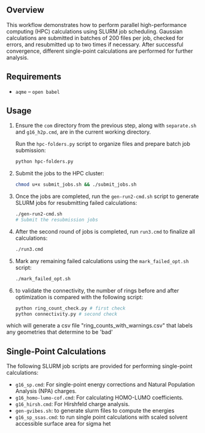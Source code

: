 ## Overview

This workflow demonstrates how to perform parallel high-performance computing (HPC) calculations using SLURM job scheduling. Gaussian calculations are submitted in batches of 200 files per job, checked for errors, and resubmitted up to two times if necessary. After successful convergence, different single-point calculations are performed for further analysis.

## Requirements

- `aqme`
– `open babel`

## Usage

1. Ensure the `com` directory from the previous step, along with `separate.sh` and `g16_h2p.cmd`, are in the current working directory.
   
   Run the `hpc-folders.py` script to organize files and prepare batch job submission:
   ```bash
   python hpc-folders.py
   ```

2. Submit the jobs to the HPC cluster:
   ```bash
   chmod u+x submit_jobs.sh && ./submit_jobs.sh
   ```

3. Once the jobs are completed, run the `gen-run2-cmd.sh` script to generate SLURM jobs for resubmitting failed calculations:
   ```bash
   ./gen-run2-cmd.sh
   # Submit the resubmission jobs
   ```

4. After the second round of jobs is completed, run `run3.cmd` to finalize all calculations:
   ```bash
   ./run3.cmd
   ```

5. Mark any remaining failed calculations using the `mark_failed_opt.sh` script:
   ```bash
   ./mark_failed_opt.sh
   ```
6. to validate the connectivity, the number of rings before and after optimization is compared with the following script:
   ```bash
   python ring_count_check.py # first check
   python connectivity.py # second check
   ```
which will generate a csv file "ring_counts_with_warnings.csv" that labels any geometries that determine to be 'bad'

## Single-Point Calculations

The following SLURM job scripts are provided for performing single-point calculations:
- `g16_sp.cmd`: For single-point energy corrections and Natural Population Analysis (NPA) charges.
- `g16_homo-lumo-cof.cmd`: For calculating HOMO-LUMO coefficients.
- `g16_hirsh.cmd`: For Hirshfeld charge analysis.
- `gen-gvibes.sh`: to generate slurm files to compute the energies
- `g16_sp_ssas.cmd`: to run single point calculations with scaled solvent accessible surface area for sigma het



